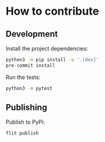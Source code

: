 # How to contribute

## Development

Install the project dependencies:

```sh
python3 -m pip install -e '.[dev]'
pre-commit install
```

Run the tests:

```sh
python3 -m pytest
```

## Publishing

Publish to PyPi:

```sh
flit publish
```
